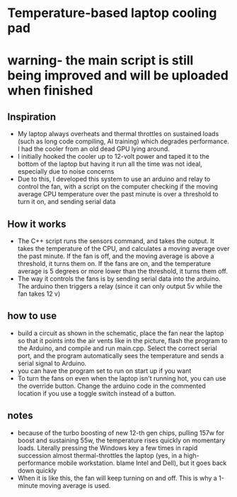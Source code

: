 # Temperature-based laptop cooling pad

# warning- the main script is still being improved and will be uploaded when finished

## Inspiration
- My laptop always overheats and thermal throttles on sustained loads (such as long code compiling, AI training) which degrades performance. I had the cooler from an old dead GPU lying around.
- I initially hooked the cooler up to 12-volt power and taped it to the bottom of the laptop but having it run all the time was not ideal, especially due to noise concerns
- Due to this, I developed this system to use an arduino and relay to control the fan, with a script on the computer checking if the moving average CPU temperature over the past minute is over a threshold to turn it on, and sending serial data

## How it works
- The C++ script runs the sensors command, and takes the output. It takes the temperature of the CPU, and calculates a moving average over the past minute. If the fan is off, and the moving average is above a threshold, it turns them on. If the fans are on, and the temperature average is 5 degrees or more lower than the threshold, it turns them off.
- The way it controls the fans is by sending serial data into the arduino. The arduino then triggers a relay (since it can only output 5v while the fan takes 12 v)

## how to use
- build a circuit as shown in the schematic, place the fan near the laptop so that it points into the air vents like in the picture, flash the program to the Arduino, and compile and run main.cpp. Select the correct serial port, and the program automatically sees the temperature and sends a serial signal to Arduino.
- you can have the program set to run on start up if you want
- To turn the fans on even when the laptop isn't running hot, you can use the override button. Change the arduino code in the commented location if you use a toggle switch instead of a button.  

## notes
- because of the turbo boosting of new 12-th gen chips, pulling 157w for boost and sustaining 55w, the temperature rises quickly on momentary loads. Literally pressing the Windows key a few times in rapid succession almost thermal-throttles the laptop (yes, in a high-performance mobile workstation. blame Intel and Dell), but it goes back down quickly
- When it is like this, the fan will keep turning on and off. This is why a 1-minute moving average is used.

